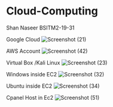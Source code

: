 # Cloud-Computing
Shan Naseer BSITM2-19-31

Google Cloud
![Screenshot (21)](https://user-images.githubusercontent.com/102585030/191884051-ce34ac42-3f53-46f4-b263-58b241477711.png)

AWS Account
![Screenshot (42)](https://user-images.githubusercontent.com/102585030/191884188-804eb10a-eb07-41ae-893a-ff50a08b6915.png)

Virtual Box /Kali Linux
![Screenshot (23)](https://user-images.githubusercontent.com/102585030/191884408-c1fa36d7-5bc4-465e-911c-f8d1a6512da8.png)

Windows inside EC2
![Screenshot (32)](https://user-images.githubusercontent.com/102585030/191884245-ea4d2fed-0b70-4d88-b703-cbb6cfc924e5.png)

Ubuntu inside EC2
![Screenshot (34)](https://user-images.githubusercontent.com/102585030/191884321-9178ef64-9d7c-41d9-94b7-094c55258868.png)

Cpanel Host in Ec2
![Screenshot (51)](https://user-images.githubusercontent.com/102585030/192952520-eae7deef-81d4-4b8c-b8f5-4c51aa4e35e7.png)
